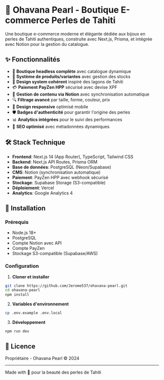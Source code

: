 # 🌺 Ohavana Pearl - Boutique E-commerce Perles de Tahiti

Une boutique e-commerce moderne et élégante dédiée aux bijoux en perles de Tahiti authentiques, construite avec Next.js, Prisma, et intégrée avec Notion pour la gestion du catalogue.

## ✨ Fonctionnalités

- 🏪 **Boutique headless complète** avec catalogue dynamique
- 💎 **Système de produits/variantes** avec gestion des stocks
- 🎨 **Design system cohérent** inspiré des lagons de Tahiti
- 💳 **Paiement PayZen HPP** sécurisé avec devise XPF
- 📝 **Gestion de contenu via Notion** avec synchronisation automatique
- 🔍 **Filtrage avancé** par taille, forme, couleur, prix
- 📱 **Design responsive** optimisé mobile
- 🛡️ **Badges d'authenticité** pour garantir l'origine des perles
- 📊 **Analytics intégrées** pour le suivi des performances
- 🚀 **SEO optimisé** avec métadonnées dynamiques

## 🛠️ Stack Technique

- **Frontend**: Next.js 14 (App Router), TypeScript, Tailwind CSS
- **Backend**: Next.js API Routes, Prisma ORM
- **Base de données**: PostgreSQL (Neon/Supabase)
- **CMS**: Notion (synchronisation automatique)
- **Paiement**: PayZen HPP avec webhook sécurisé
- **Stockage**: Supabase Storage (S3-compatible)
- **Déploiement**: Vercel
- **Analytics**: Google Analytics 4

## 🚀 Installation

### Prérequis
- Node.js 18+ 
- PostgreSQL
- Compte Notion avec API
- Compte PayZen
- Stockage S3-compatible (Supabase/AWS)

### Configuration

1. **Cloner et installer**
```bash
git clone https://github.com/Jerome537/ohavana-pearl.git
cd ohavana-pearl
npm install
```

2. **Variables d'environnement**
```bash
cp .env.example .env.local
```

3. **Développement**
```bash
npm run dev
```

## 📄 Licence

Propriétaire - Ohavana Pearl © 2024

---

Made with 💎 pour la beauté des perles de Tahiti